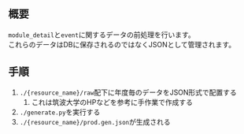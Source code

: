 ## 概要
`module_detail`と`event`に関するデータの前処理を行います。  
これらのデータはDBに保存されるのではなくJSONとして管理されます。

## 手順
1. `./{resource_name}/raw`配下に年度毎のデータをJSON形式で配置する
   1. これは筑波大学のHPなどを参考に手作業で作成する
2. `./generate.py`を実行する
3. `./{resource_name}/prod.gen.json`が生成される
